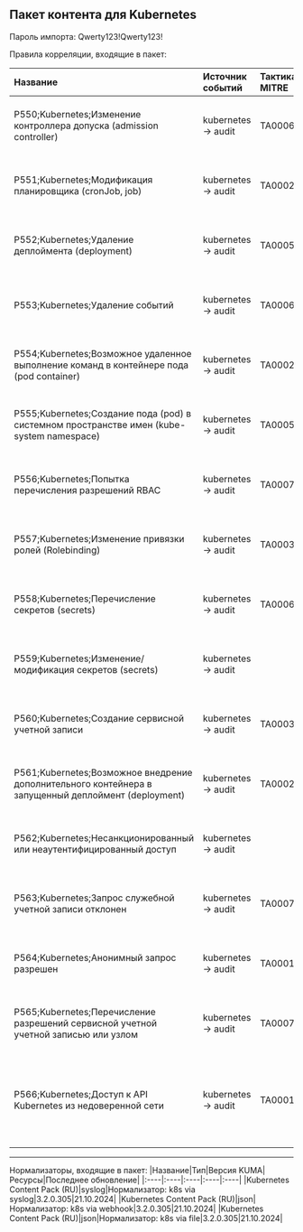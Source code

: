 ## Пакет контента для Kubernetes

Пароль импорта: Qwerty123!Qwerty123!

Правила корреляции, входящие в пакет:

|Название|Источник событий|Тактика MITRE|Техника MITRE|Реализация|Версия KUMA|
|:----|:----|:----|:----|:----|:----|
|P550;Kubernetes;Изменение контроллера допуска (admission controller)|kubernetes -> audit|TA0006|T1552.007|Для работы правила не требуется дополнительных настроек.|3.2.0.305|
|P551;Kubernetes;Модификация планировщика (cronJob, job)|kubernetes -> audit|TA0002|T1553.007|Для работы правила не требуется дополнительных настроек.|3.2.0.305|
|P552;Kubernetes;Удаление деплоймента (deployment)|kubernetes -> audit|TA0005|T1070|Для работы правила не требуется дополнительных настроек.|3.2.0.305|
|P553;Kubernetes;Удаление событий|kubernetes -> audit|TA0006|T1552.007|Для работы правила не требуется дополнительных настроек.|3.2.0.305|
|P554;Kubernetes;Возможное удаленное выполнение команд в контейнере пода (pod container)|kubernetes -> audit|TA0002|T1609|Для работы правила не требуется дополнительных настроек.|3.2.0.305|
|P555;Kubernetes;Создание пода (pod) в системном пространстве имен (kube-system namespace)|kubernetes -> audit|TA0005|T1036.005|Для работы правила не требуется дополнительных настроек.|3.2.0.305|
|P556;Kubernetes;Попытка перечисления разрешений RBAC|kubernetes -> audit|TA0007|T1087.004|Для работы правила не требуется дополнительных настроек.|3.2.0.305|
|P557;Kubernetes;Изменение привязки ролей (Rolebinding)|kubernetes -> audit|TA0003|T1098.006|Для работы правила не требуется дополнительных настроек.|3.2.0.305|
|P558;Kubernetes;Перечисление секретов (secrets)|kubernetes -> audit|TA0006|T1552.007|Для работы правила не требуется дополнительных настроек.|3.2.0.305|
|P559;Kubernetes;Изменение/модификация секретов (secrets)|kubernetes -> audit|||Для работы правила не требуется дополнительных настроек.|3.2.0.305|
|P560;Kubernetes;Создание сервисной учетной записи|kubernetes -> audit|TA0003|T1136.003|Для работы правила не требуется дополнительных настроек.|3.2.0.305|
|P561;Kubernetes;Возможное внедрение дополнительного контейнера в запущенный деплоймент (deployment)|kubernetes -> audit|TA0002|T1609|Для работы правила не требуется дополнительных настроек.|3.2.0.305|
|P562;Kubernetes;Несанкционированный или неаутентифицированный доступ|kubernetes -> audit|||Для работы правила не требуется дополнительных настроек.|3.2.0.305|
|P563;Kubernetes;Запрос служебной учетной записи отклонен|kubernetes -> audit|TA0007|T1613|Для работы правила не требуется дополнительных настроек.|3.2.0.305|
|P564;Kubernetes;Анонимный запрос разрешен|kubernetes -> audit|TA0001|T1078.001|Для работы правила не требуется дополнительных настроек.|3.2.0.305|
|P565;Kubernetes;Перечисление разрешений сервисной учетной учетной записью или узлом|kubernetes -> audit|TA0007|T1613|Для работы правила не требуется дополнительных настроек.|3.2.0.305|
|P566;Kubernetes;Доступ к API Kubernetes из недоверенной сети|kubernetes -> audit|TA0001|T1113|Для работы правила требуется заполнить в селекторе доверенные сети и/или хосты.|3.2.0.305|

---

Нормализаторы, входящие в пакет:
|Название|Тип|Версия KUMA|Ресурсы|Последнее обновление|
|:----|:----|:----|:----|:----|
|Kubernetes Content Pack (RU)|syslog|Нормализатор: k8s via syslog|3.2.0.305|21.10.2024|
|Kubernetes Content Pack (RU)|json|Нормализатор: k8s via webhook|3.2.0.305|21.10.2024|
|Kubernetes Content Pack (RU)|json|Нормализатор: k8s via file|3.2.0.305|21.10.2024|
